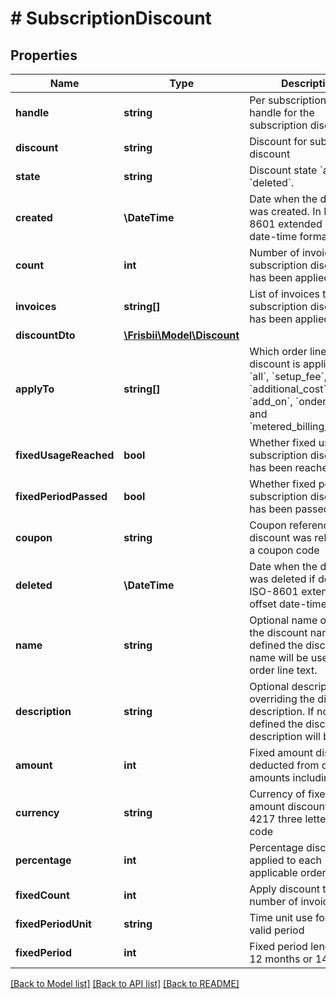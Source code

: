 # # SubscriptionDiscount

## Properties

Name | Type | Description | Notes
------------ | ------------- | ------------- | -------------
**handle** | **string** | Per subscription unique handle for the subscription discount. |
**discount** | **string** | Discount for subscription discount |
**state** | **string** | Discount state &#x60;active&#x60; or &#x60;deleted&#x60;. |
**created** | **\DateTime** | Date when the discount was created. In ISO-8601 extended offset date-time format. |
**count** | **int** | Number of invoices this subscription discount has been applied to |
**invoices** | **string[]** | List of invoices this subscription discount has been applied to |
**discountDto** | [**\Frisbii\Model\Discount**](Discount.md) |  |
**applyTo** | **string[]** | Which order lines the discount is applicable to: &#x60;all&#x60;, &#x60;setup_fee&#x60;, &#x60;plan&#x60;, &#x60;additional_cost&#x60;, &#x60;add_on&#x60;, &#x60;ondemand&#x60; and &#x60;metered_billing_product&#x60; |
**fixedUsageReached** | **bool** | Whether fixed usage for subscription discount has been reached |
**fixedPeriodPassed** | **bool** | Whether fixed period for subscription discount has been passed |
**coupon** | **string** | Coupon reference if this discount was released by a coupon code | [optional]
**deleted** | **\DateTime** | Date when the discount was deleted if deleted. In ISO-8601 extended offset date-time format. | [optional]
**name** | **string** | Optional name overriding the discount name. If not defined the discount name will be used as order line text. | [optional]
**description** | **string** | Optional description overriding the discount description. If not defined the discount description will be used. | [optional]
**amount** | **int** | Fixed amount discount deducted from order line amounts including VAT | [optional]
**currency** | **string** | Currency of fixed amount discount in ISO 4217 three letter alpha code | [optional]
**percentage** | **int** | Percentage discount applied to each applicable order line | [optional]
**fixedCount** | **int** | Apply discount to a fixed number of invoices | [optional]
**fixedPeriodUnit** | **string** | Time unit use for fixed valid period | [optional]
**fixedPeriod** | **int** | Fixed period length e.g. 12 months or 14 days | [optional]

[[Back to Model list]](../../README.md#models) [[Back to API list]](../../README.md#endpoints) [[Back to README]](../../README.md)
